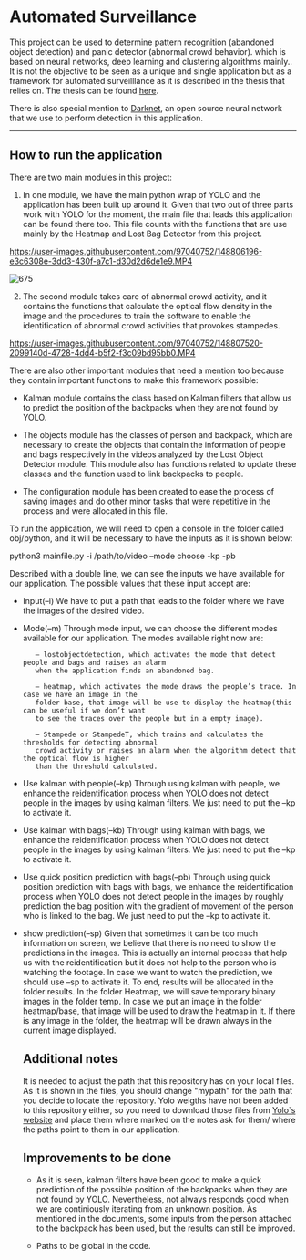 # Automated Surveillance

This project can be used to determine pattern recognition (abandoned object detection) and panic detector (abnormal crowd behavior). which is based on neural networks, deep learning and clustering algorithms mainly.. It is not the objective to be seen as a unique and single application but as a framework for automated surveilllance as it is described in the thesis that relies on. The thesis can be found [here](https://ebuah.uah.es/dspace/handle/10017/37872).

There is also special mention to [Darknet](https://github.com/pjreddie/darknet), an open source neural network that we use to perform detection in this application.

_________

## How to run the application

There are two main modules in this project:

   1. In one module, we have the main python wrap of YOLO and the application has been built up around it. Given that two out of three parts work with YOLO for the moment, the main file that leads this application can be found there too. This file counts with the functions that are use mainly by the Heatmap and Lost Bag Detector from this project.



https://user-images.githubusercontent.com/97040752/148806196-e3c6308e-3dd3-430f-a7c1-d30d2d6de1e9.MP4


![675](https://user-images.githubusercontent.com/97040752/148807654-21f424fd-6b1c-4272-91ef-2c27a2c07cb9.jpg)

   2. The second module takes care of abnormal crowd activity, and it contains the functions that calculate the optical flow density in the image and the procedures to train the software to enable the identification of abnormal crowd activities that provokes stampedes.



https://user-images.githubusercontent.com/97040752/148807520-2099140d-4728-4dd4-b5f2-f3c09bd95bb0.MP4


 
There are also other important modules that need a mention too because they contain important
functions to make this framework possible:

  - Kalman module contains the class based on Kalman filters that allow us to predict the position of
  the backpacks when they are not found by YOLO.
  
  -  The objects module has the classes of person and backpack, which are necessary to create the
  objects that contain the information of people and bags respectively in the videos analyzed by the
  Lost Object Detector module. This module also has functions related to update these classes and
  the function used to link backpacks to people.
  
  -  The configuration module has been created to ease the process of saving images and do other minor
  tasks that were repetitive in the process and were allocated in this file.
  
To run the application, we will need to open a console in the folder called obj/python, and it will be
necessary to have the inputs as it is shown below:

python3 mainfile.py -i /path/to/video –mode choose -kp -pb

Described with a double line, we can see the inputs we have available for our application. The possible
values that these input accept are:

  - Input(–i)
     We have to put a path that leads to the folder where we have the images of the desired video.

  - Mode(–m)
     Through mode input, we can choose the different modes available for our application. The modes
     available right now are:

           – lostobjectdetection, which activates the mode that detect people and bags and raises an alarm
           when the application finds an abandoned bag.

           – heatmap, which activates the mode draws the people’s trace. In case we have an image in the
           folder base, that image will be use to display the heatmap(this can be useful if we don’t want
           to see the traces over the people but in a empty image).

           – Stampede or StampedeT, which trains and calculates the thresholds for detecting abnormal
           crowd activity or raises an alarm when the algorithm detect that the optical flow is higher
           than the threshold calculated.
        
   -  Use kalman with people(–kp)
      Through using kalman with people, we enhance the reidentification process when YOLO does not
      detect people in the images by using kalman filters. We just need to put the –kp to activate it.
   
   -  Use kalman with bags(–kb)
      Through using kalman with bags, we enhance the reidentification process when YOLO does not
      detect people in the images by using kalman filters. We just need to put the –kp to activate it.
   
   -  Use quick position prediction with bags(–pb)
      Through using quick position prediction with bags with bags, we enhance the reidentification process
      when YOLO does not detect people in the images by roughly prediction the bag position with the
      gradient of movement of the person who is linked to the bag. We just need to put the –kp to
      activate it.
   
   -  show prediction(–sp)
      Given that sometimes it can be too much information on screen, we believe that there is no need
      to show the predictions in the images. This is actually an internal process that help us with the
      reidentification but it does not help to the person who is watching the footage. In case we want to
      watch the prediction, we should use –sp to activate it.
      To end, results will be allocated in the folder results. In the folder Heatmap, we will save temporary
      binary images in the folder temp.
      In case we put an image in the folder heatmap/base, that image will be used to draw the heatmap in
      it. If there is any image in the folder, the heatmap will be drawn always in the current image displayed.
      
      ## Additional notes
      
      It is needed to adjust the path that this repository has on your local files. As it is shown in the files, you should change "mypath" for the path that you decide to locate the repository. 
      Yolo weigths have not been added to this repository either, so you need to download those files from [Yolo`s website](https://pjreddie.com/darknet/yolo/) and place them where marked on the notes ask for them/ where the paths point to them in our application.
      
      ## Improvements to be done 
      
      - As it is seen, kalman filters have been good to make a quick prediction of the possible position of the backpacks when they are not found by YOLO. Nevertheless, not always responds good when we are continiously iterating from an unknown position. As mentioned in the documents, some inputs from the person attached to the backpack has been used, but the results can still be improved.
      
      - Paths to be global in the code.
